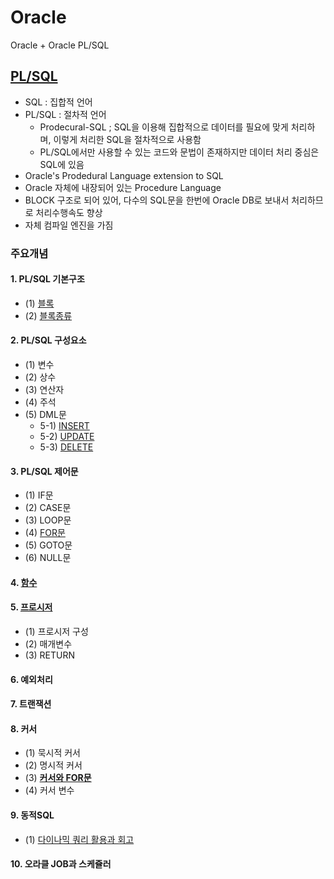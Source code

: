 # Oracle
Oracle + Oracle PL/SQL

## [PL/SQL](https://github.com/kHeNoTbB/Oracle/tree/main/PLSQL)
* SQL : 집합적 언어
* PL/SQL : 절차적 언어
  * Prodecural-SQL ; SQL을 이용해 집합적으로 데이터를 필요에 맞게 처리하며, 이렇게 처리한 SQL을 절차적으로 사용함
  * PL/SQL에서만 사용할 수 있는 코드와 문법이 존재하지만 데이터 처리 중심은 SQL에 있음
* Oracle's Prodedural Language extension to SQL
* Oracle 자체에 내장되어 있는 Procedure Language
* BLOCK 구조로 되어 있어, 다수의 SQL문을 한번에 Oracle DB로 보내서 처리하므로 처리수행속도 향상
* 자체 컴파일 엔진을 가짐
### 주요개념
#### 1. PL/SQL 기본구조
  * (1) [블록](https://github.com/kHeNoTbB/Oracle/blob/main/PLSQL/01_Block_Structure.sql)
  * (2) [블록종류](https://github.com/kHeNoTbB/Oracle/blob/main/PLSQL/02_Block_Type.sql)
#### 2. PL/SQL 구성요소
  * (1) 변수
  * (2) 상수
  * (3) 연산자
  * (4) 주석
  * (5) DML문
    * 5-1) [INSERT](https://github.com/kHeNoTbB/Oracle/blob/main/PLSQL/10_Insert.sql)
    * 5-2) [UPDATE](https://github.com/kHeNoTbB/Oracle/blob/main/PLSQL/11_Update.sql)
    * 5-3) [DELETE](https://github.com/kHeNoTbB/Oracle/blob/main/PLSQL/12_Delete.sql)
#### 3. PL/SQL 제어문
  * (1) IF문
  * (2) CASE문
  * (3) LOOP문
  * (4) [FOR문](https://github.com/kHeNoTbB/Oracle/blob/main/PLSQL/13_For_Loop.sql)
  * (5) GOTO문
  * (6) NULL문
#### 4. [함수](https://github.com/kHeNoTbB/Oracle/blob/main/PLSQL/04_Function.sql)
#### 5. [프로시저](https://github.com/kHeNoTbB/Oracle/blob/main/PLSQL/03_Procedure.sql)
  * (1) 프로시저 구성
  * (2) 매개변수
  * (3) RETURN
#### 6. 예외처리
#### 7. 트랜잭션
#### 8. 커서
  * (1) 묵시적 커서
  * (2) 명시적 커서
  * (3) [**커서와 FOR문**](https://github.com/kHeNoTbB/Oracle/blob/main/PLSQL/%EB%AA%85%EC%8B%9C%EC%A0%81%EC%BB%A4%EC%84%9CFOR-LOOP.sql)
  * (4) 커서 변수
#### 9. 동적SQL
  * (1) [다이나믹 쿼리 활용과 회고](https://github.com/kHeNoTbB/Oracle/blob/main/PLSQL/%ED%94%84%EB%A1%9C%EC%8B%9C%EC%A0%80.md)
#### 10. 오라클 JOB과 스케쥴러
